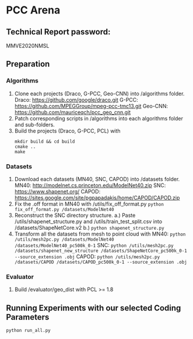 # PCC Arena
## Technical Report password:
MMVE2020NMSL
## Preparation
### Algorithms
1. Clone each projects (Draco, G-PCC, Geo-CNN) into /algorithms folder.
Draco: https://github.com/google/draco.git
G-PCC: https://github.com/MPEGGroup/mpeg-pcc-tmc13.git
Geo-CNN: https://github.com/mauriceqch/pcc_geo_cnn.git
2. Patch corresponding scripts in /algorithms into each algorithms folder and sub-folders.
3. Build the projects (Draco, G-PCC, PCL) with
    ```
    mkdir build && cd build
    cmake ..
    make
    ```

### Datasets
1. Download each datasets (MN40, SNC, CAPOD) into /datasets folder.
MN40: http://modelnet.cs.princeton.edu/ModelNet40.zip
SNC: https://www.shapenet.org/
CAPOD: https://sites.google.com/site/pgpapadakis/home/CAPOD/CAPOD.zip
2. Fix the .off format in MN40 with /utils/fix_off_format.py
`python fix_off_format.py /datasets/ModelNet40`
3. Reconstruct the SNC directory structure.
    a.) Paste /utils/shapenet_structure.py and /utils/train_test_split.csv into /datasets/ShapeNetCore.v2
    b.) `python shapenet_structure.py`
4. Transform all the datasets from mesh to point cloud with
MN40:
`python /utils/mesh2pc.py /datasets/ModelNet40 /datasets/ModelNet40_pc500k_0-1`
SNC:
`python /utils/mesh2pc.py /datasets/shapenet_new_structure /datasets/ShapeNetCore_pc500k_0-1 --source_extension .obj`
CAPOD:
`python /utils/mesh2pc.py /datasets/CAPOD /datasets/CAPOD_pc500k_0-1 --source_extension .obj`

### Evaluator
1. Build /evaluator/geo_dist with PCL >= 1.8

## Running Experiments with our selected Coding Parameters
`python run_all.py`
